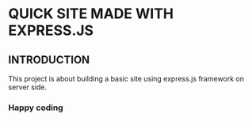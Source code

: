 # QUICK SITE MADE WITH EXPRESS.JS

## INTRODUCTION

This project is about building a basic site using express.js framework on server side.

### Happy coding